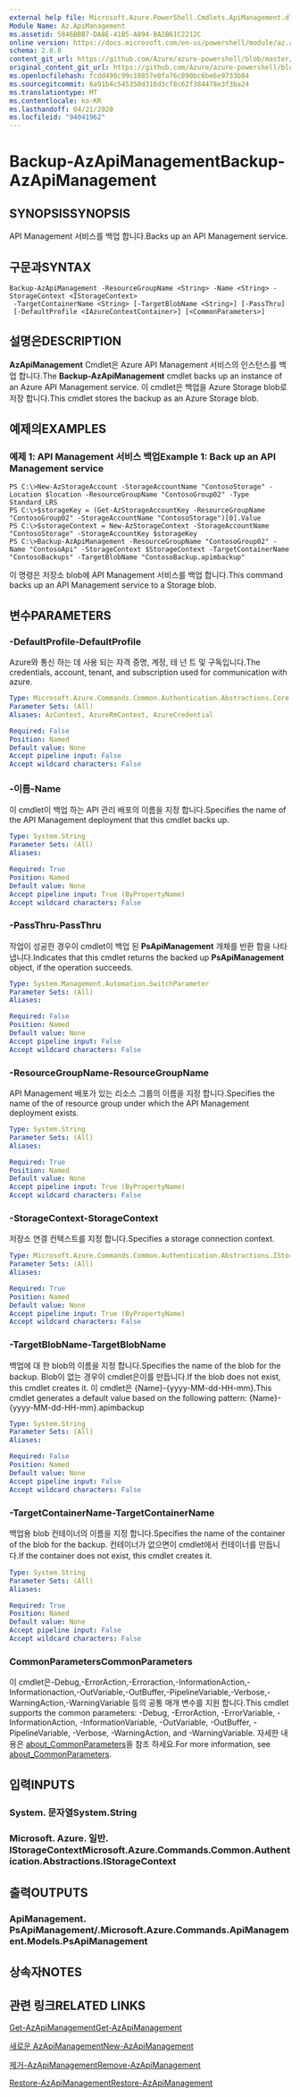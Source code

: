 ```yaml
---
external help file: Microsoft.Azure.PowerShell.Cmdlets.ApiManagement.dll-Help.xml
Module Name: Az.ApiManagement
ms.assetid: 5846BBB7-DA8E-41B5-A894-BA2B61C2212C
online version: https://docs.microsoft.com/en-us/powershell/module/az.apimanagement/backup-azapimanagement
schema: 2.0.0
content_git_url: https://github.com/Azure/azure-powershell/blob/master/src/ApiManagement/ApiManagement/help/Backup-AzApiManagement.md
original_content_git_url: https://github.com/Azure/azure-powershell/blob/master/src/ApiManagement/ApiManagement/help/Backup-AzApiManagement.md
ms.openlocfilehash: fcdd498c99c10857e0fa76c890bc6be6e9733b84
ms.sourcegitcommit: 6a91b4c545350d316d3cf8c62f384478e3f3ba24
ms.translationtype: MT
ms.contentlocale: ko-KR
ms.lasthandoff: 04/21/2020
ms.locfileid: "94041962"
---
```

# <span data-ttu-id="75bd8-101">Backup-AzApiManagement</span><span class="sxs-lookup"><span data-stu-id="75bd8-101">Backup-AzApiManagement</span></span>

## <span data-ttu-id="75bd8-102">SYNOPSIS</span><span class="sxs-lookup"><span data-stu-id="75bd8-102">SYNOPSIS</span></span>
<span data-ttu-id="75bd8-103">API Management 서비스를 백업 합니다.</span><span class="sxs-lookup"><span data-stu-id="75bd8-103">Backs up an API Management service.</span></span>

## <span data-ttu-id="75bd8-104">구문과</span><span class="sxs-lookup"><span data-stu-id="75bd8-104">SYNTAX</span></span>

```
Backup-AzApiManagement -ResourceGroupName <String> -Name <String> -StorageContext <IStorageContext>
 -TargetContainerName <String> [-TargetBlobName <String>] [-PassThru]
 [-DefaultProfile <IAzureContextContainer>] [<CommonParameters>]
```

## <span data-ttu-id="75bd8-105">설명은</span><span class="sxs-lookup"><span data-stu-id="75bd8-105">DESCRIPTION</span></span>
<span data-ttu-id="75bd8-106">**AzApiManagement** Cmdlet은 Azure API Management 서비스의 인스턴스를 백업 합니다.</span><span class="sxs-lookup"><span data-stu-id="75bd8-106">The **Backup-AzApiManagement** cmdlet backs up an instance of an Azure API Management service.</span></span>
<span data-ttu-id="75bd8-107">이 cmdlet은 백업을 Azure Storage blob로 저장 합니다.</span><span class="sxs-lookup"><span data-stu-id="75bd8-107">This cmdlet stores the backup as an Azure Storage blob.</span></span>

## <span data-ttu-id="75bd8-108">예제의</span><span class="sxs-lookup"><span data-stu-id="75bd8-108">EXAMPLES</span></span>

### <span data-ttu-id="75bd8-109">예제 1: API Management 서비스 백업</span><span class="sxs-lookup"><span data-stu-id="75bd8-109">Example 1: Back up an API Management service</span></span>
```
PS C:\>New-AzStorageAccount -StorageAccountName "ContosoStorage" -Location $location -ResourceGroupName "ContosoGroup02" -Type Standard_LRS
PS C:\>$storageKey = (Get-AzStorageAccountKey -ResourceGroupName "ContosoGroup02" -StorageAccountName "ContosoStorage")[0].Value
PS C:\>$storageContext = New-AzStorageContext -StorageAccountName "ContosoStorage" -StorageAccountKey $storageKey
PS C:\>Backup-AzApiManagement -ResourceGroupName "ContosoGroup02" -Name "ContosoApi" -StorageContext $StorageContext -TargetContainerName "ContosoBackups" -TargetBlobName "ContosoBackup.apimbackup"
```

<span data-ttu-id="75bd8-110">이 명령은 저장소 blob에 API Management 서비스를 백업 합니다.</span><span class="sxs-lookup"><span data-stu-id="75bd8-110">This command backs up an API Management service to a Storage blob.</span></span>

## <span data-ttu-id="75bd8-111">변수</span><span class="sxs-lookup"><span data-stu-id="75bd8-111">PARAMETERS</span></span>

### <span data-ttu-id="75bd8-112">-DefaultProfile</span><span class="sxs-lookup"><span data-stu-id="75bd8-112">-DefaultProfile</span></span>
<span data-ttu-id="75bd8-113">Azure와 통신 하는 데 사용 되는 자격 증명, 계정, 테 넌 트 및 구독입니다.</span><span class="sxs-lookup"><span data-stu-id="75bd8-113">The credentials, account, tenant, and subscription used for communication with azure.</span></span>

```yaml
Type: Microsoft.Azure.Commands.Common.Authentication.Abstractions.Core.IAzureContextContainer
Parameter Sets: (All)
Aliases: AzContext, AzureRmContext, AzureCredential

Required: False
Position: Named
Default value: None
Accept pipeline input: False
Accept wildcard characters: False
```

### <span data-ttu-id="75bd8-114">-이름</span><span class="sxs-lookup"><span data-stu-id="75bd8-114">-Name</span></span>
<span data-ttu-id="75bd8-115">이 cmdlet이 백업 하는 API 관리 배포의 이름을 지정 합니다.</span><span class="sxs-lookup"><span data-stu-id="75bd8-115">Specifies the name of the API Management deployment that this cmdlet backs up.</span></span>

```yaml
Type: System.String
Parameter Sets: (All)
Aliases:

Required: True
Position: Named
Default value: None
Accept pipeline input: True (ByPropertyName)
Accept wildcard characters: False
```

### <span data-ttu-id="75bd8-116">-PassThru</span><span class="sxs-lookup"><span data-stu-id="75bd8-116">-PassThru</span></span>
<span data-ttu-id="75bd8-117">작업이 성공한 경우이 cmdlet이 백업 된 **PsApiManagement** 개체를 반환 함을 나타냅니다.</span><span class="sxs-lookup"><span data-stu-id="75bd8-117">Indicates that this cmdlet returns the backed up **PsApiManagement** object, if the operation succeeds.</span></span>

```yaml
Type: System.Management.Automation.SwitchParameter
Parameter Sets: (All)
Aliases:

Required: False
Position: Named
Default value: None
Accept pipeline input: False
Accept wildcard characters: False
```

### <span data-ttu-id="75bd8-118">-ResourceGroupName</span><span class="sxs-lookup"><span data-stu-id="75bd8-118">-ResourceGroupName</span></span>
<span data-ttu-id="75bd8-119">API Management 배포가 있는 리소스 그룹의 이름을 지정 합니다.</span><span class="sxs-lookup"><span data-stu-id="75bd8-119">Specifies the name of the of resource group under which the API Management deployment exists.</span></span>

```yaml
Type: System.String
Parameter Sets: (All)
Aliases:

Required: True
Position: Named
Default value: None
Accept pipeline input: True (ByPropertyName)
Accept wildcard characters: False
```

### <span data-ttu-id="75bd8-120">-StorageContext</span><span class="sxs-lookup"><span data-stu-id="75bd8-120">-StorageContext</span></span>
<span data-ttu-id="75bd8-121">저장소 연결 컨텍스트를 지정 합니다.</span><span class="sxs-lookup"><span data-stu-id="75bd8-121">Specifies a storage connection context.</span></span>

```yaml
Type: Microsoft.Azure.Commands.Common.Authentication.Abstractions.IStorageContext
Parameter Sets: (All)
Aliases:

Required: True
Position: Named
Default value: None
Accept pipeline input: True (ByPropertyName)
Accept wildcard characters: False
```

### <span data-ttu-id="75bd8-122">-TargetBlobName</span><span class="sxs-lookup"><span data-stu-id="75bd8-122">-TargetBlobName</span></span>
<span data-ttu-id="75bd8-123">백업에 대 한 blob의 이름을 지정 합니다.</span><span class="sxs-lookup"><span data-stu-id="75bd8-123">Specifies the name of the blob for the backup.</span></span>
<span data-ttu-id="75bd8-124">Blob이 없는 경우이 cmdlet은이를 만듭니다.</span><span class="sxs-lookup"><span data-stu-id="75bd8-124">If the blob does not exist, this cmdlet creates it.</span></span>
<span data-ttu-id="75bd8-125">이 cmdlet은 {Name}-{yyyy-MM-dd-HH-mm}.</span><span class="sxs-lookup"><span data-stu-id="75bd8-125">This cmdlet generates a default value based on the following pattern: {Name}-{yyyy-MM-dd-HH-mm}.apimbackup</span></span>

```yaml
Type: System.String
Parameter Sets: (All)
Aliases:

Required: False
Position: Named
Default value: None
Accept pipeline input: False
Accept wildcard characters: False
```

### <span data-ttu-id="75bd8-126">-TargetContainerName</span><span class="sxs-lookup"><span data-stu-id="75bd8-126">-TargetContainerName</span></span>
<span data-ttu-id="75bd8-127">백업용 blob 컨테이너의 이름을 지정 합니다.</span><span class="sxs-lookup"><span data-stu-id="75bd8-127">Specifies the name of the container of the blob for the backup.</span></span>
<span data-ttu-id="75bd8-128">컨테이너가 없으면이 cmdlet에서 컨테이너를 만듭니다.</span><span class="sxs-lookup"><span data-stu-id="75bd8-128">If the container does not exist, this cmdlet creates it.</span></span>

```yaml
Type: System.String
Parameter Sets: (All)
Aliases:

Required: True
Position: Named
Default value: None
Accept pipeline input: False
Accept wildcard characters: False
```

### <span data-ttu-id="75bd8-129">CommonParameters</span><span class="sxs-lookup"><span data-stu-id="75bd8-129">CommonParameters</span></span>
<span data-ttu-id="75bd8-130">이 cmdlet은-Debug,-ErrorAction,-Erroraction,-InformationAction,-Informationaction,-OutVariable,-OutBuffer,-PipelineVariable,-Verbose,-WarningAction,-WarningVariable 등의 공통 매개 변수를 지원 합니다.</span><span class="sxs-lookup"><span data-stu-id="75bd8-130">This cmdlet supports the common parameters: -Debug, -ErrorAction, -ErrorVariable, -InformationAction, -InformationVariable, -OutVariable, -OutBuffer, -PipelineVariable, -Verbose, -WarningAction, and -WarningVariable.</span></span> <span data-ttu-id="75bd8-131">자세한 내용은 [about_CommonParameters](http://go.microsoft.com/fwlink/?LinkID=113216)을 참조 하세요.</span><span class="sxs-lookup"><span data-stu-id="75bd8-131">For more information, see [about_CommonParameters](http://go.microsoft.com/fwlink/?LinkID=113216).</span></span>

## <span data-ttu-id="75bd8-132">입력</span><span class="sxs-lookup"><span data-stu-id="75bd8-132">INPUTS</span></span>

### <span data-ttu-id="75bd8-133">System. 문자열</span><span class="sxs-lookup"><span data-stu-id="75bd8-133">System.String</span></span>

### <span data-ttu-id="75bd8-134">Microsoft. Azure. 일반. IStorageContext</span><span class="sxs-lookup"><span data-stu-id="75bd8-134">Microsoft.Azure.Commands.Common.Authentication.Abstractions.IStorageContext</span></span>

## <span data-ttu-id="75bd8-135">출력</span><span class="sxs-lookup"><span data-stu-id="75bd8-135">OUTPUTS</span></span>

### <span data-ttu-id="75bd8-136">ApiManagement. PsApiManagement/.</span><span class="sxs-lookup"><span data-stu-id="75bd8-136">Microsoft.Azure.Commands.ApiManagement.Models.PsApiManagement</span></span>

## <span data-ttu-id="75bd8-137">상속자</span><span class="sxs-lookup"><span data-stu-id="75bd8-137">NOTES</span></span>

## <span data-ttu-id="75bd8-138">관련 링크</span><span class="sxs-lookup"><span data-stu-id="75bd8-138">RELATED LINKS</span></span>

[<span data-ttu-id="75bd8-139">Get-AzApiManagement</span><span class="sxs-lookup"><span data-stu-id="75bd8-139">Get-AzApiManagement</span></span>](./Get-AzApiManagement.md)

[<span data-ttu-id="75bd8-140">새로운 AzApiManagement</span><span class="sxs-lookup"><span data-stu-id="75bd8-140">New-AzApiManagement</span></span>](./New-AzApiManagement.md)

[<span data-ttu-id="75bd8-141">제거-AzApiManagement</span><span class="sxs-lookup"><span data-stu-id="75bd8-141">Remove-AzApiManagement</span></span>](./Remove-AzApiManagement.md)

[<span data-ttu-id="75bd8-142">Restore-AzApiManagement</span><span class="sxs-lookup"><span data-stu-id="75bd8-142">Restore-AzApiManagement</span></span>](./Restore-AzApiManagement.md)


